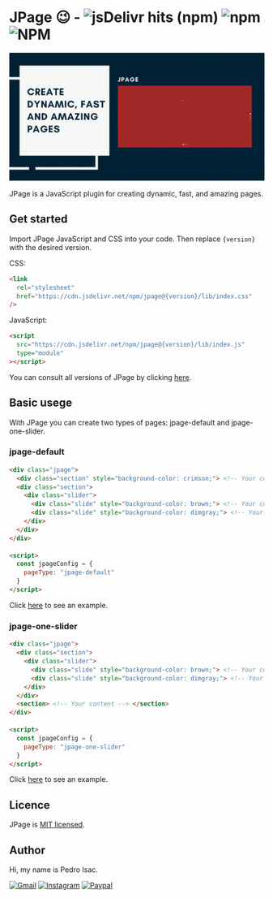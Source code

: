 # JPage 😉 - ![jsDelivr hits (npm)](https://img.shields.io/jsdelivr/npm/hy/jpage?color=%23002336) ![npm](https://img.shields.io/npm/v/jpage?color=%23002336) ![NPM](https://img.shields.io/npm/l/jpage?color=%23002336)

![JPage](./docs/images/readme-gif.gif)

JPage is a JavaScript plugin for creating dynamic, fast, and amazing pages.

## Get started
Import JPage JavaScript and CSS into your code. Then replace `{version}` with the desired version.

CSS:
```html
<link
  rel="stylesheet"
  href="https://cdn.jsdelivr.net/npm/jpage@{version}/lib/index.css"
/>
```

JavaScript:
```html
<script
  src="https://cdn.jsdelivr.net/npm/jpage@{version}/lib/index.js"
  type="module"
></script>
```
You can consult all versions of JPage by clicking [here](https://www.npmjs.com/package/jpage).

## Basic usege
With JPage you can create two types of pages: jpage-default and jpage-one-slider.

### jpage-default
```html
<div class="jpage">
  <div class="section" style="background-color: crimson;"> <!-- Your content --> </div>
  <div class="section">
    <div class="slider">
      <div class="slide" style="background-color: brown;"> <!-- Your content --> </div>
      <div class="slide" style="background-color: dimgray;"> <!-- Your content --> </div>
    </div>
  </div>
</div>

<script>
  const jpageConfig = {
    pageType: "jpage-default"
  }
</script>
```
Click [here](https://pedro-isacss.github.io/jpage/examples/jpage-default.html) to see an example.

### jpage-one-slider
```html
<div class="jpage">
  <div class="section">
    <div class="slider">
      <div class="slide" style="background-color: brown;"> <!-- Your content --> </div>
      <div class="slide" style="background-color: dimgray;"> <!-- Your content --> </div>
    </div>
  </div>
  <section> <!-- Your content --> </section>
</div>

<script>
  const jpageConfig = {
    pageType: "jpage-one-slider"
  }
</script>
```
Click [here](https://pedro-isacss.github.io/jpage/examples/jpage-one-slider.html) to see an example.

## Licence
JPage is [MIT licensed](https://github.com/pedro-isacss/jpage/blob/master/LICENSE).

## Author
Hi, my name is Pedro Isac.

[![Gmail](https://img.shields.io/badge/Gmail-D14836?style=for-the-badge&logo=gmail&logoColor=white)](https://mail.google.com/mail/u/0/?to=ss.pedroisac@gmail.com&tf=cm)
[![Instagram](https://img.shields.io/badge/Instagram-E4405F?style=for-the-badge&logo=instagram&logoColor=white)](https://bit.ly/ss_pedroisac)
[![Paypal](https://img.shields.io/badge/PayPal-00457C?style=for-the-badge&logo=paypal&logoColor=white)](https://bit.ly/paypal_opensource)
